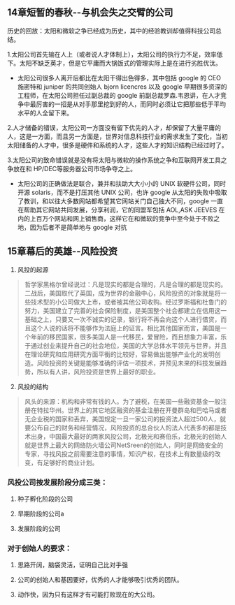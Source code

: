## 14章短暂的春秋--与机会失之交臂的公司

历史的回放：太阳和微软之争已经成为历史，其中的经验教训却值得科技公司总结。

1.太阳公司首先输在人上（或者说人才体制上），太阳公司的执行力不足，效率低下。太阳不缺乏英才，但是它平庸而大锅饭式的管理实际上是在进行劣胜优汰。

- 太阳公司很多人离开后都比在太阳干得出色得多，其中包括 google 的 CEO 施密特和 juniper 的共同创始人 bjorn licencres 以及 google 早期很多资深的工程师，在太阳公司担任过副总裁的 google 前副总裁罗森.韦恩讲，在人才竞争中最厉害的一招是从对手那里挖到好的人，而同时必须让它把那些低于平均水平的人全留下来。

2.人才储备的错误，太阳公司一方面没有留下优先的人才，却保留了大量平庸的人，这是一方面，而且另一方面是，世界对信息科技行业的需求发生了变化，当初太阳储备的人才中，很多是硬件和系统的人才，这些人才的知识结构已经过时了。

3.太阳公司的致命错误就是没有将太阳与微软的操作系统之争和互联网开发工具之争放在和 HP/DEC等服务器公司市场争夺之上。

- 太阳公司的正确做法是联合，兼并和扶助大大小小的 UNIX 软硬件公司，同时开源 solaris，而不是打压其他 UNIX 公司，也许 google 从太阳的失败中吸取了教训，和以往大多数网站都希望其它网站关门自己独大不同，google 一直在帮助其它网站共同发展，分享利润，它的同盟军包括 AOL,ASK JEEVES 在内的上百万个网站和网上销售商，这样它在和微软的竞争中至今处于不败之地，因为后者不是简单地与 google 对抗

##  15章幕后的英雄--风险投资
1. 风投的起源

> 哲学家黑格尔曾经说过：凡是现实的都是合理的，凡是合理的都是现实的。二战后，美国取代了英国，成为世界的金融中心，风险投资的对象就是将一些技术型的小公司做大上市，或者被其他公司收购。经过罗斯福和杜鲁门的努力，美国建立了完善的社会保险制度，是美国整个社会都建立在信用这一基础之上，只要又一次不诚实的记录，银行将不再会向这个人进行借贷，而且这个人说的话将不能够作为法庭上的证言。相比其他国家而言，美国是一个年前的移民国家，很多美国人是一代移民，爱冒险，而且想象力丰富，乐于通过创业来提升自己的社会地位，美国的大学总体水平领先与世界，并且在理论研究和应用研究方面平衡的比较好，容易做出能够产业化的发明创造。风险投资的关键是能够准确的评估一项技术，并预见未来的科技发展趋势，所以有人讲，风险投资是世界上最好的职业。

2. 风投的结构

> 风头的来源：机构和非常有钱的人。为了避税，在美国一些融资基金一般注册在特拉华州。世界上的其它地区融资的基金注册在开曼群岛和巴哈马或者无企业税的国家和丢弃，美国规定一旦一家公司的投资法人超过500人，就要公布自己的财务和经营情况，风险投资的总合伙人的法人代表多的都是技术出身，中国最大最好的两家风投公司，北极光和赛伯乐，北极光的创始人就是世界上最大的网络防火墙公司NetSreen的创始人，同时是网络安全的专家，寻找风投之前需要注意的事情，知识产权，在技术上有数量级的改变，有足够好的商业计划。

### 风投公司按发展阶段分成三类：

1. 种子孵化阶段的公司

2. 早期阶段的公司a

3. 发展阶段的公司

### 对于创始人的要求：

1. 思路开阔，脑袋灵活，证明自己比对手强

2. 公司的创始人和基因要好，优秀的人才能够吸引优秀的团队。

3. 动作快，因为只有这样才有可能打败现在的大公司。
